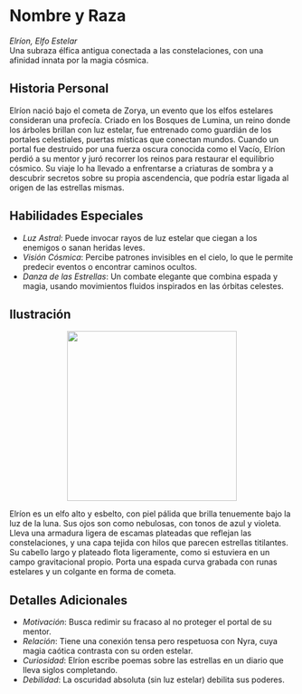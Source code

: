 # Nombre y Raza

*Elríon, Elfo Estelar*  
Una subraza élfica antigua conectada a las constelaciones, con una afinidad innata por la magia cósmica.

## Historia Personal

Elríon nació bajo el cometa de Zorya, un evento que los elfos estelares consideran una profecía. Criado en los Bosques de Lumina, un reino donde los árboles brillan con luz estelar, fue entrenado como guardián de los portales celestiales, puertas místicas que conectan mundos. Cuando un portal fue destruido por una fuerza oscura conocida como el Vacío, Elríon perdió a su mentor y juró recorrer los reinos para restaurar el equilibrio cósmico. Su viaje lo ha llevado a enfrentarse a criaturas de sombra y a descubrir secretos sobre su propia ascendencia, que podría estar ligada al origen de las estrellas mismas.

## Habilidades Especiales

- *Luz Astral*: Puede invocar rayos de luz estelar que ciegan a los enemigos o sanan heridas leves.
- *Visión Cósmica*: Percibe patrones invisibles en el cielo, lo que le permite predecir eventos o encontrar caminos ocultos.
- *Danza de las Estrellas*: Un combate elegante que combina espada y magia, usando movimientos fluidos inspirados en las órbitas celestes.

## Ilustración

<p align="center">
  <img width="300" src="https://i.imgur.com/1dYFZVp.jpg">
</p>


Elríon es un elfo alto y esbelto, con piel pálida que brilla tenuemente bajo la luz de la luna. Sus ojos son como nebulosas, con tonos de azul y violeta. Lleva una armadura ligera de escamas plateadas que reflejan las constelaciones, y una capa tejida con hilos que parecen estrellas titilantes. Su cabello largo y plateado flota ligeramente, como si estuviera en un campo gravitacional propio. Porta una espada curva grabada con runas estelares y un colgante en forma de cometa.

## Detalles Adicionales

- *Motivación*: Busca redimir su fracaso al no proteger el portal de su mentor.
- *Relación*: Tiene una conexión tensa pero respetuosa con Nyra, cuya magia caótica contrasta con su orden estelar.
- *Curiosidad*: Elríon escribe poemas sobre las estrellas en un diario que lleva siglos completando.
- *Debilidad*: La oscuridad absoluta (sin luz estelar) debilita sus poderes.